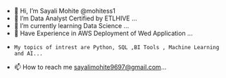 * 👋 Hi, I’m Sayali Mohite @mohitess1
* 👀 I’m Data Analyst Certified by ETLHIVE ...
* 🌱 I’m currently learning Data Science ...
* 💞️ Have Experience in AWS Deployment of Wed Application ...
*     My topics of intrest are Python, SQL ,BI Tools , Machine Learning and AI...
* 📫 How to reach me sayalimohite9697@gmail.com...

<!---
mohitess1/mohitess1 is a ✨ special ✨ repository because its `README.md` (this file) appears on your GitHub profile.
You can click the Preview link to take a look at your changes.
--->

